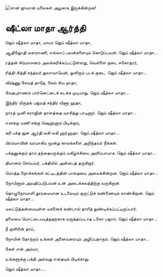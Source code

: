 ![சான் ஜுவான் மலைகள் அழகாக இருக்கின்றன!](lib/images/img.png "San Juan Mountains")

# ஷீட்லா மாதா ஆர்த்தி

ஜெய் ஷீத்லா மாதா, மாயா ஜெய் ஷீத்லா மாதா,

ஆதிஜோதி மகாராணி, எல்லாப் பலன்களையும் கொடுப்பவள். ஜெய் ஷீத்லா மாதா...

ரத்தன் சிம்மாசனம் அலங்கரிக்கப்பட்டுள்ளது, வெள்ளை குடை சகோதரர்,

ரித்தி-சித்தி சந்த்வர் துலாவாயென், ஒளிரும் படக் குடை. ஜெய் ஷீத்லா மாதா...

விஷ்ணு சேவத் தாதே, சேவ் சிவ தாதா,

வேதபுராணம் பார்னெட்டைக் கடக்க முடியாது. ஜெய் ஷீத்லா மாதா...

இந்திர மிருதங் பஜ்வத் சந்திர வீணா ஹதா,

நாரத் முனி சுராஜின் தாளத்தை வாசித்து பாடினார். ஜெய் ஷீத்லா மாதா...

எனக்கு மணி சங்கு ஷெஹ்னாய் பிடிக்கும்,

கரி பக்த ஜன ஆர்தி லகி லகி ஹர்ஹதா. ஜெய் ஷீத்லா மாதா...

பிரம்மாவின் வரமாகிய மூன்று காலங்களை அறிந்தவர் நீங்கள்.

பக்தனுக்கும் தாய் தந்தையருக்கும் மகிழ்ச்சியை அளிப்பாயாக. ஜெய் ஷீத்லா மாதா...

தியானம் செய்பவர், பக்தியில் அன்பைத் தருகிறார்.

மொத்த நோக்கங்கள் கட்டிடத்தின் பாதையை அமைக்கின்றன. ஜெய் ஷீத்லா மாதா...

நோயினால் அவதிப்படுபவன் உன் அடைக்கலத்திற்கு வருகிறான்.

தொழுநோயாளி தூய்மையான உடலையும் குருட்டுக் கண்ணையும் காண்கிறான். ஜெய் ஷீத்லா மாதா...

மலட்டுத்தன்மையுள்ள மகனைக் கண்டால் தாரித் துண்டிக்கப்பட்டிருப்பார்.

தலையை மொட்டையடித்ததற்காக வருத்தப்படாத டகோ பஜாய். ஜெய் ஷீத்லா மாதா...

நீ குளிரின் தாய்,

நோயின் தோற்றம் உங்கள் அனைவரையும் அழிப்பதாகும். ஜெய் ஷீத்லா மாதா...

கேள் என் அம்மா,

உங்களுக்கு பக்தி அல்லது எதையும் பிடிக்காது.

ஜெய் ஷீத்லா மாதா….